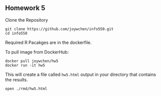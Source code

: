## Homework 5
Clone the Repository
```
git clone https://github.com/joywchen/info550.git
cd info550
```
Required R Pacakges are in the dockerfile.

To pull image from DockerHub: 
```
docker pull joywchen/hw5
docker run -it hw5
```

This will create a file called `hw5.html` output in your directory that contains the results.
``` 
open ./rmd/hw5.html
```
